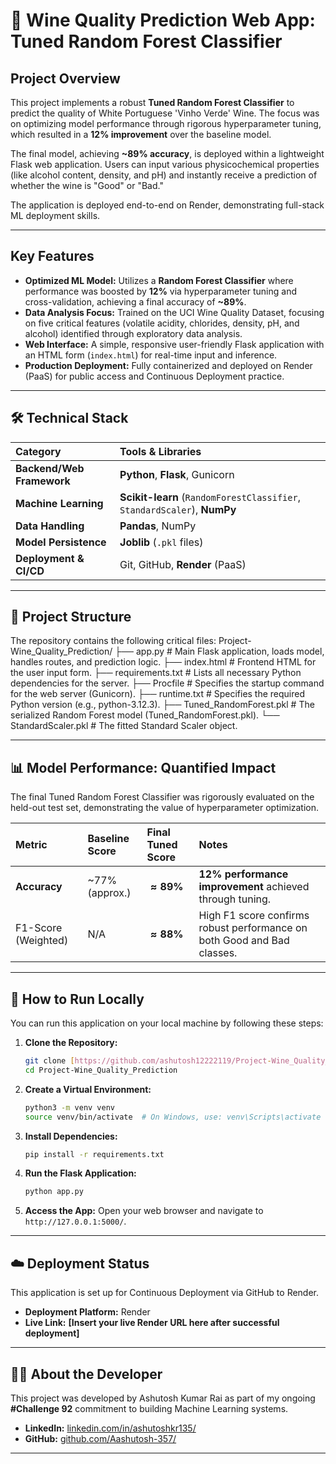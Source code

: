 # 🍷 Wine Quality Prediction Web App: Tuned Random Forest Classifier

## Project Overview

This project implements a robust **Tuned Random Forest Classifier** to predict the quality of White Portuguese 'Vinho Verde' Wine. The focus was on optimizing model performance through rigorous hyperparameter tuning, which resulted in a **12% improvement** over the baseline model.

The final model, achieving **~89% accuracy**, is deployed within a lightweight Flask web application. Users can input various physicochemical properties (like alcohol content, density, and pH) and instantly receive a prediction of whether the wine is "Good" or "Bad."

The application is deployed end-to-end on Render, demonstrating full-stack ML deployment skills.

---

## Key Features

* **Optimized ML Model:** Utilizes a **Random Forest Classifier** where performance was boosted by **12%** via hyperparameter tuning and cross-validation, achieving a final accuracy of **~89%**.
* **Data Analysis Focus:** Trained on the UCI Wine Quality Dataset, focusing on five critical features (volatile acidity, chlorides, density, pH, and alcohol) identified through exploratory data analysis.
* **Web Interface:** A simple, responsive user-friendly Flask application with an HTML form (`index.html`) for real-time input and inference.
* **Production Deployment:** Fully containerized and deployed on Render (PaaS) for public access and Continuous Deployment practice.

---

## 🛠️ Technical Stack

| Category | Tools & Libraries |
| :--- | :--- |
| **Backend/Web Framework** | **Python**, **Flask**, Gunicorn |
| **Machine Learning** | **Scikit-learn** (`RandomForestClassifier`, `StandardScaler`), **NumPy** |
| **Data Handling** | **Pandas**, NumPy |
| **Model Persistence** | **Joblib** (`.pkl` files) |
| **Deployment & CI/CD** | Git, GitHub, **Render** (PaaS) |

---

## 📂 Project Structure

The repository contains the following critical files:
Project-Wine_Quality_Prediction/
├── app.py                  # Main Flask application, loads model, handles routes, and prediction logic.
├── index.html              # Frontend HTML for the user input form.
├── requirements.txt        # Lists all necessary Python dependencies for the server.
├── Procfile                # Specifies the startup command for the web server (Gunicorn).
├── runtime.txt             # Specifies the required Python version (e.g., python-3.12.3).
├── Tuned_RandomForest.pkl  # The serialized Random Forest model (Tuned_RandomForest.pkl).
└── StandardScaler.pkl      # The fitted Standard Scaler object.

---

## 📊 Model Performance: Quantified Impact

The final Tuned Random Forest Classifier was rigorously evaluated on the held-out test set, demonstrating the value of hyperparameter optimization.

| Metric | Baseline Score | **Final Tuned Score** | Notes |
| :--- | :--- | :--- | :--- |
| **Accuracy** | ~77% (approx.) | $\mathbf{\approx 89\%}$ | **12% performance improvement** achieved through tuning. |
| F1-Score (Weighted) | N/A | $\mathbf{\approx 88\%}$ | High F1 score confirms robust performance on both Good and Bad classes. |

---

## 🚀 How to Run Locally

You can run this application on your local machine by following these steps:

1.  **Clone the Repository:**
    ```bash
    git clone [https://github.com/ashutosh12222119/Project-Wine_Quality_Prediction.git](https://github.com/ashutosh12222119/Project-Wine_Quality_Prediction.git)
    cd Project-Wine_Quality_Prediction
    ```

2.  **Create a Virtual Environment:**
    ```bash
    python3 -m venv venv
    source venv/bin/activate  # On Windows, use: venv\Scripts\activate
    ```

3.  **Install Dependencies:**
    ```bash
    pip install -r requirements.txt
    ```

4.  **Run the Flask Application:**
    ```bash
    python app.py
    ```

5.  **Access the App:** Open your web browser and navigate to `http://127.0.0.1:5000/`.

---

## ☁️ Deployment Status

This application is set up for Continuous Deployment via GitHub to Render.

* **Deployment Platform:** Render
* **Live Link:** **[Insert your live Render URL here after successful deployment]**

---

## 🧑‍💻 About the Developer

This project was developed by Ashutosh Kumar Rai as part of my ongoing **#Challenge 92** commitment to building Machine Learning systems.

* **LinkedIn:** [linkedin.com/in/ashutoshkr135/](https://linkedin.com/in/ashutoshkr135/)
* **GitHub:** [github.com/Aashutosh-357/](https://github.com/Aashutosh-357/)

---
